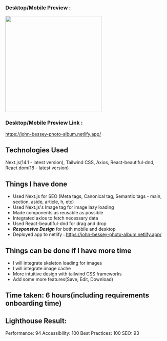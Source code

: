 ### Desktop/Mobile Preview :

<div style="width💯">
<img align="center" height="300" src="./demo.gif" />
</div>



### Desktop/Mobile Preview Link :

https://john-bessey-photo-album.netlify.app/

## Technologies Used

Next.js(14.1 - latest version), Tailwind CSS, Axios, React-beautiful-dnd, React dom(18 - latest version)

## Things I have done

- Used Next.js for SEO (Meta tags, Canonical tag, Semantic tags - main, section, aside, article, h, etc)
- Used Next.js's Image tag for image lazy loading
- Made components as reusable as possible
- Integrated axios to fetch necessary data
- Used React-beautiful-dnd for drag and drop
- **_Responsive Design_** for both mobile and desktop
- Deployed app to netlify : https://john-bessey-photo-album.netlify.app/

## Things can be done if I have more time

- I will integrate skeleton loading for images
- I will integrate image cache
- More intuitive design with tailwind CSS frameworks
- Add some more features(Save, Edit, Download)

## Time taken: 6 hours(including requirements onboarding time)

## Lighthouse Result:

Performance: 94
Accessibility: 100
Best Practices: 100
SEO: 93
